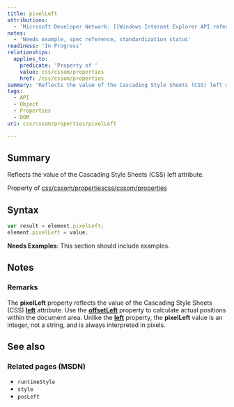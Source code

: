 ```yaml
---
title: pixelLeft
attributions:
  - 'Microsoft Developer Network: [[Windows Internet Explorer API reference](http://msdn.microsoft.com/en-us/library/ie/hh828809%28v=vs.85%29.aspx) Article]'
notes:
  - 'Needs example, spec reference, standardization status'
readiness: 'In Progress'
relationships:
  applies_to:
    predicate: 'Property of '
    value: css/cssom/properties
    href: /css/cssom/properties
summary: 'Reflects the value of the Cascading Style Sheets (CSS) left attribute.'
tags:
  - API
  - Object
  - Properties
  - DOM
uri: css/cssom/properties/pixelLeft

---
```

## <span>Summary</span>

Reflects the value of the Cascading Style Sheets (CSS) left attribute.

Property of [css/cssom/properties](/css/cssom/properties)[css/cssom/properties](/css/cssom/properties)

## <span>Syntax</span>

``` js
var result = element.pixelLeft;
element.pixelLeft = value;
```

**Needs Examples**: This section should include examples.

## <span>Notes</span>

### <span>Remarks</span>

The **pixelLeft** property reflects the value of the Cascading Style Sheets (CSS) [**left**](/css/properties/left) attribute. Use the [**offsetLeft**](/dom/HTMLElement/offsetLeft) property to calculate actual positions within the document area. Unlike the [**left**](/css/properties/left) property, the **pixelLeft** value is an integer, not a string, and is always interpreted in pixels.

## <span>See also</span>

### <span>Related pages (MSDN)</span>

-   `runtimeStyle`
-   `style`
-   `posLeft`
